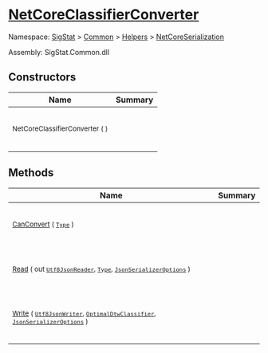 # [NetCoreClassifierConverter](./NetCoreClassifierConverter.md)

Namespace: [SigStat]() > [Common](./../../README.md) > [Helpers](./../README.md) > [NetCoreSerialization](./README.md)

Assembly: SigStat.Common.dll


## Constructors

| Name | Summary | 
| --- | --- | 
| <p style="line-height: 10%;">&nbsp;</p><sub>NetCoreClassifierConverter (  )</sub><p style="line-height: 10%;">&nbsp;&nbsp;&nbsp;&nbsp;&nbsp;&nbsp;&nbsp;&nbsp;&nbsp;&nbsp;&nbsp;&nbsp;&nbsp;&nbsp;&nbsp;&nbsp;&nbsp;&nbsp;&nbsp;&nbsp;&nbsp;&nbsp;&nbsp;&nbsp;&nbsp;&nbsp;&nbsp;&nbsp;&nbsp;&nbsp;&nbsp;&nbsp;&nbsp;&nbsp;&nbsp;&nbsp;&nbsp;&nbsp;&nbsp;</p>| <p style="line-height: 10%;">&nbsp;</p><sub></sub><p style="line-height: 10%;">&nbsp;</p>| <br>


## Methods

| Name | Summary | 
| --- | --- | 
| <p style="line-height: 10%;">&nbsp;</p><sub>[CanConvert](./Methods/NetCoreClassifierConverter-100664108.md) ( [`Type`](https://docs.microsoft.com/en-us/dotnet/api/System.Type) )</sub><p style="line-height: 10%;">&nbsp;&nbsp;&nbsp;&nbsp;&nbsp;&nbsp;&nbsp;&nbsp;&nbsp;&nbsp;&nbsp;&nbsp;&nbsp;&nbsp;&nbsp;&nbsp;&nbsp;&nbsp;&nbsp;&nbsp;&nbsp;&nbsp;&nbsp;&nbsp;&nbsp;&nbsp;&nbsp;&nbsp;&nbsp;&nbsp;&nbsp;&nbsp;&nbsp;&nbsp;&nbsp;&nbsp;&nbsp;&nbsp;&nbsp;</p>| <p style="line-height: 10%;">&nbsp;</p><sub></sub><p style="line-height: 10%;">&nbsp;</p>| <br>
| <p style="line-height: 10%;">&nbsp;</p><sub>[Read](./Methods/NetCoreClassifierConverter-100664109.md) ( out [`Utf8JsonReader`](https://docs.microsoft.com/en-us/dotnet/api/System.Text.Json.Utf8JsonReader), [`Type`](https://docs.microsoft.com/en-us/dotnet/api/System.Type), [`JsonSerializerOptions`](https://docs.microsoft.com/en-us/dotnet/api/System.Text.Json.JsonSerializerOptions) )</sub><p style="line-height: 10%;">&nbsp;&nbsp;&nbsp;&nbsp;&nbsp;&nbsp;&nbsp;&nbsp;&nbsp;&nbsp;&nbsp;&nbsp;&nbsp;&nbsp;&nbsp;&nbsp;&nbsp;&nbsp;&nbsp;&nbsp;&nbsp;&nbsp;&nbsp;&nbsp;&nbsp;&nbsp;&nbsp;&nbsp;&nbsp;&nbsp;&nbsp;&nbsp;&nbsp;&nbsp;&nbsp;&nbsp;&nbsp;&nbsp;&nbsp;</p>| <p style="line-height: 10%;">&nbsp;</p><sub></sub><p style="line-height: 10%;">&nbsp;</p>| <br>
| <p style="line-height: 10%;">&nbsp;</p><sub>[Write](./Methods/NetCoreClassifierConverter-100664110.md) ( [`Utf8JsonWriter`](https://docs.microsoft.com/en-us/dotnet/api/System.Text.Json.Utf8JsonWriter), [`OptimalDtwClassifier`](./../../PipelineItems/Classifiers/OptimalDtwClassifier.md), [`JsonSerializerOptions`](https://docs.microsoft.com/en-us/dotnet/api/System.Text.Json.JsonSerializerOptions) )</sub><p style="line-height: 10%;">&nbsp;&nbsp;&nbsp;&nbsp;&nbsp;&nbsp;&nbsp;&nbsp;&nbsp;&nbsp;&nbsp;&nbsp;&nbsp;&nbsp;&nbsp;&nbsp;&nbsp;&nbsp;&nbsp;&nbsp;&nbsp;&nbsp;&nbsp;&nbsp;&nbsp;&nbsp;&nbsp;&nbsp;&nbsp;&nbsp;&nbsp;&nbsp;&nbsp;&nbsp;&nbsp;&nbsp;&nbsp;&nbsp;&nbsp;</p>| <p style="line-height: 10%;">&nbsp;</p><sub></sub><p style="line-height: 10%;">&nbsp;</p>| <br>


